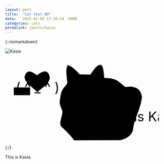 ```yaml
---
layout: post
title:  "Cat test 00"
date:   2025-01-03 17:36:14 -0800
categories: cats
permalink: /posts/kasia
---
```

{::nomarkdown}

<div class='imageWrapper'>
<img src="{{ site.baseurl }}/assets/images/kasia_00.jpg" alt="Kasia">
<svg viewBox="0 0 160 90" class='image-area'>
<a xlink:href="/404.html">
<g class="circle0" transform="translate(-2893.5,-1634.6049)">
	<path
	d="m 2951.2878,1677.7729 c -1.6869,8.76 -1.2188,8.5582 1.5308,15.5856 1.7246,4.407 -4.7297,13.3984 -0.4089,17.2511 6.0427,5.3862 13.4764,13.7185 12.6962,13.8745 l 48.0807,-0.2286 c 0,0 12.4351,-2.0179 13.5893,-11.9913 1.1569,-9.9734 7.9987,-20.7567 9.1367,-33.1192 -1.5093,-7.1646 -4.1298,-9.1583 -11.1922,-10.5062 l -6.3951,0.4574 c 0,0 -4.3397,-4.2267 -8.6793,-6.8525 -4.3397,-2.6259 -13.019,-2.5129 -13.019,-2.5129 -0.6431,-12.4836 -2.5317,-14.5014 -5.5961,-13.3607 -4.0007,2.0717 -5.9943,6.3118 -8.8596,9.8013 l -11.1169,-0.1049 c -6.866,-7.8803 -10.0541,-8.7735 -12.5697,-9.6964 -1.2511,3.8016 -2.0044,3.6779 -0.2287,18.5021 -1.929,4.5792 -5.3405,4.4581 -6.9655,12.906 z"
	id="path1"
	sodipodi:nodetypes="ssscczccczccccccs"
	inkscape:label="path1" />
</g>
<g class="textbox">
	<rect class="rect0" x="100" y="65" width="32" height="7"></rect>
	<text class="text0" x="102" y="70" >This is Kasia ...</text>
</g>
</a>

<g class="circle0" transform="translate(-2893.5,-1634.6049)">
	<path
	d="m 2914.5818,1656.0374 c -3.5323,6.283 5.398,11.8129 12.5426,18.3247 5.3707,-4.8482 15.4267,-10.2213 12.1573,-17.9072 -2.8319,-6.6574 -8.6485,-2.4455 -12.5665,0.4407 -4.3805,-2.7646 -8.8582,-6.6841 -12.1334,-0.8582 z"
	id="path3"
	sodipodi:nodetypes="scscs" />
</g>
<g class="textbox">
	<rect class="rect0" x="9" y="35" width="17" height="8"></rect>
	<text class="text0" x="11" y="40" >( ^ _ ^ )</text>
</g>

</svg>
</div>



{:/}

<!-- ![image tooltip here](/assets/images/kasia_00.jpg) -->

This is Kasia.
